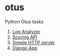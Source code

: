# otus
Python Otus tasks

1. [Log Analyzer](https://github.com/stkrizh/otus-log-analyzer)
2. [Scoring API](https://github.com/stkrizh/otus/tree/master/scoring)
3. [Simple HTTP server](https://github.com/stkrizh/otus/tree/master/httpserver)
4. [Django App](https://github.com/stkrizh/otus-django-hasker)

